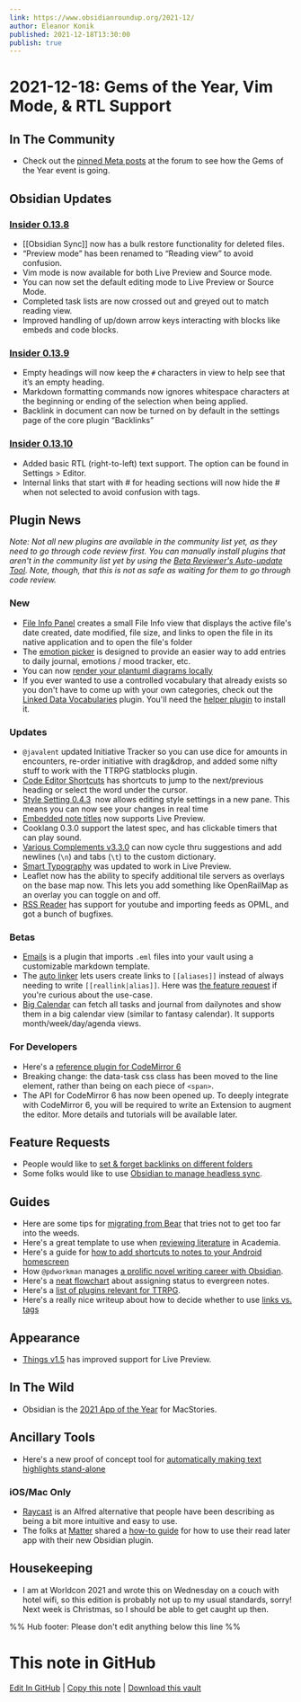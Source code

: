```yaml
---
link: https://www.obsidianroundup.org/2021-12/
author: Eleanor Konik
published: 2021-12-18T13:30:00
publish: true
---
```


# 2021-12-18: Gems of the Year, Vim Mode, & RTL Support

## In The Community

-   Check out the [pinned Meta posts](https://forum.obsidian.md/c/meta/16) at the forum to see how the Gems of the Year event is going.

## Obsidian Updates

### [Insider 0.13.8](https://forum.obsidian.md/t/obsidian-release-v0-13-8-insider-build/28329/2)

-   [[Obsidian Sync]] now has a bulk restore functionality for deleted files.
-   “Preview mode” has been renamed to “Reading view” to avoid confusion.
-   Vim mode is now available for both Live Preview and Source mode.
-   You can now set the default editing mode to Live Preview or Source Mode.
-   Completed task lists are now crossed out and greyed out to match reading view.
-   Improved handling of up/down arrow keys interacting with blocks like embeds and code blocks.

### [Insider 0.13.9](https://forum.obsidian.md/t/obsidian-release-v0-13-9-insider-build/28550)

-   Empty headings will now keep the `#` characters in view to help see that it’s an empty heading.
-   Markdown formatting commands now ignores whitespace characters at the beginning or ending of the selection when being applied.
-   Backlink in document can now be turned on by default in the settings page of the core plugin “Backlinks”

### [Insider 0.13.10](https://forum.obsidian.md/t/obsidian-release-v0-13-10-insider-build/28622)

-   Added basic RTL (right-to-left) text support. The option can be found in Settings > Editor.
-   Internal links that start with # for heading sections will now hide the # when not selected to avoid confusion with tags.

## Plugin News

_Note: Not all new plugins are available in the community list yet, as they need to go through code review first. You can manually install plugins that aren't in the community list yet by using the [Beta Reviewer's Auto-update Tool](https://github.com/TfTHacker/obsidian42-brat). Note, though, that this is not as safe as waiting for them to go through code review._

### New

-   [File Info Panel](https://github.com/CattailNu/obsidian-file-info-panel-plugin) creates a small File Info view that displays the active file's date created, date modified, file size, and links to open the file in its native application and to open the file's folder
-   The [emotion picker](https://github.com/dartungar/obsidian-emotion-picker) is designed to provide an easier way to add entries to daily journal, emotions / mood tracker, etc.
-   You can now [render your plantuml diagrams locally](https://github.com/joethei/obsidian-local-plantuml)
-   If you ever wanted to use a controlled vocabulary that already exists so you don't have to come up with your own categories, check out the [Linked Data Vocabularies](https://github.com/kometenstaub/obsidian-linked-data-vocabularies) plugin. You'll need the [helper plugin](https://github.com/kometenstaub/linked-data-helper) to install it.

### Updates

-   `@javalent` updated Initiative Tracker so you can use dice for amounts in encounters, re-order initiative with drag&drop, and added some nifty stuff to work with the TTRPG statblocks plugin.
-   [Code Editor Shortcuts](https://github.com/timhor/obsidian-editor-shortcuts/releases/tag/1.4.0) has shortcuts to jump to the next/previous heading or select the word under the cursor.
-   [Style Setting 0.4.3](https://github.com/mgmeyers/obsidian-style-settings/issues)  now allows editing style settings in a new pane. This means you can now see your changes in real time
-   [Embedded note titles](https://github.com/mgmeyers/obsidian-embedded-note-titles/issues) now supports Live Preview.
-   Cooklang 0.3.0 support the latest spec, and has clickable timers that can play sound.
-   [Various Complements v3.3.0](https://github.com/tadashi-aikawa/obsidian-various-complements-plugin/releases/tag/3.3.0) can now cycle thru suggestions and add newlines (`\n`) and tabs (`\t`) to the custom dictionary.
-   [Smart Typography](https://github.com/mgmeyers/obsidian-smart-typography/) was updated to work in Live Preview.
-   Leaflet now has the ability to specify additional tile servers as overlays on the base map now. This lets you add something like OpenRailMap as an overlay you can toggle on and off.
-   [RSS Reader](https://github.com/joethei/obsidian-rss) has support for youtube and importing feeds as OPML, and got a bunch of bugfixes.

### Betas

-   [Emails](https://github.com/SkepticMystic/email-templates) is a plugin that imports `.eml` files into your vault using a customizable markdown template.
-   The [auto linker](https://github.com/nothingislost/obsidian-auto-linker) lets users create links to `[[aliases]]` instead of always needing to write `[[reallink|alias]]`. Here was [the feature request](https://forum.obsidian.md/t/plugin-to-match-pre-existing-wiki-links-to-pre-existing-aliases-of-the-same-name/28575) if you're curious about the use-case.
-   [Big Calendar](https://github.com/Quorafind/Obsidian-Big-Calendar) can fetch all tasks and journal from dailynotes and show them in a big calendar view (similar to fantasy calendar). It supports month/week/day/agenda views.

### For Developers

-   Here's a [reference plugin for CodeMirror 6](https://github.com/nothingislost/obsidian-cm6-zoom)
-   Breaking change: the data-task css class has been moved to the line element, rather than being on each piece of `<span>`.
-   The API for CodeMirror 6 has now been opened up. To deeply integrate with CodeMirror 6, you will be required to write an Extension to augment the editor. More details and tutorials will be available later.

## Feature Requests

-   People would like to [set & forget backlinks on different folders](https://forum.obsidian.md/t/option-to-set-and-forget-backlinks-on-different-folders/28584)
-   Some folks would like to use [Obsidian to manage headless sync](https://forum.obsidian.md/t/possibility-for-headless-syncing-with-a-cli/26162).

## Guides

-   Here are some tips for [migrating from Bear](https://reddit.com/r/bearapp/comments/rftc7d/_/hogq844/) that tries not to get too far into the weeds.
-   Here's a great template to use when [reviewing literature](https://discord.com/channels/686053708261228577/771575014382108672/920622085141827604) in Academia.
-   Here's a guide for [how to add shortcuts to notes to your Android homescreen](https://forum.obsidian.md/t/feature-android-features-shortcuts-widgets/19402/3)
-   How `@pdworkman` manages [a prolific novel writing career with Obsidian](https://pdworkman.com/writing-a-novel-in-markdown/).
-   Here's a [neat flowchart](https://publish.obsidian.md/tim/40_Evergreens/my+TO(DO)+and+EVER(GREEN)+structure) about assigning status to evergreen notes.
-   Here's a [list of plugins relevant for TTRPG](https://www.patreon.com/posts/59873493).
-   Here's a really nice writeup about how to decide whether to use [links vs. tags](https://forum.obsidian.md/t/a-guide-on-links-vs-tags-in-obsidian/28231)

## Appearance

-   [Things v1.5](https://twitter.com/colineckert/status/1470250265882226690) has improved support for Live Preview.

## In The Wild

-   Obsidian is the [2021 App of the Year](https://www.macstories.net/stories/macstories-selects-2021-recognizing-the-best-apps-of-the-year/#app-of-the-year) for MacStories.

## Ancillary Tools

-   Here's a new proof of concept tool for [automatically making text highlights stand-alone](https://paulbricman.com/thoughtware/decontextualizer)

### iOS/Mac Only

-   [Raycast](https://www.raycast.com/marcjulian/obsidian) is an Alfred alternative that people have been describing as being a bit more intuitive and easy to use.
-   The folks at [Matter](https://getmatter.app/) shared a [how-to guide](https://www.loom.com/share/a86707aff6854e5da5a5b60d6f3fdd04) for how to use their read later app with their new Obsidian plugin.

## Housekeeping

-   I am at Worldcon 2021 and wrote this on Wednesday on a couch with hotel wifi, so this edition is probably not up to my usual standards, sorry! Next week is Christmas, so I should be able to get caught up then.

%% Hub footer: Please don't edit anything below this line %%

# This note in GitHub

<span class="git-footer">[Edit In GitHub](https://github.dev/obsidian-community/obsidian-hub/blob/main/01%20-%20Community/Obsidian%20Roundup/2021-12-18%20%20Gems%20of%20the%20Year%2C%20Vim%20Mode%2C%20and%20RTL%20Support.md "git-hub-edit-note") | [Copy this note](https://raw.githubusercontent.com/obsidian-community/obsidian-hub/main/01%20-%20Community/Obsidian%20Roundup/2021-12-18%20%20Gems%20of%20the%20Year%2C%20Vim%20Mode%2C%20and%20RTL%20Support.md "git-hub-copy-note") | [Download this vault](https://github.com/obsidian-community/obsidian-hub/archive/refs/heads/main.zip "git-hub-download-vault") </span>
